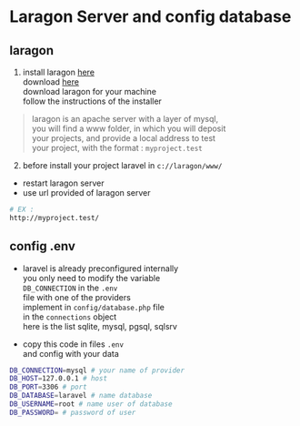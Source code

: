 # Laragon Server and config database  

## laragon  

1. install laragon [here](https://laragon.org/)  
download [here](http://laragon.org/download)  
download laragon for your machine  
follow the instructions of the installer  

> laragon is an apache server with a layer of mysql,  
> you will find a www folder, in which you will deposit  
> your projects, and provide a local address to test  
> your project, with the format : `myproject.test`

2. before install your project laravel in `c://laragon/www/`  
- restart laragon server  
- use url provided of laragon server    
```bash
# EX : 
http://myproject.test/
```  

## config .env   

- laravel is already preconfigured internally  
you only need to modify the variable  
`DB_CONNECTION` in the `.env`  
file with one of the providers  
implement in `config/database.php` file  
in the `connections` object  
here is the list sqlite, mysql, pgsql, sqlsrv  

- copy this code in files `.env`  
and config with your data

```bash
DB_CONNECTION=mysql # your name of provider
DB_HOST=127.0.0.1 # host
DB_PORT=3306 # port
DB_DATABASE=laravel # name database
DB_USERNAME=root # name user of database
DB_PASSWORD= # password of user
```  
